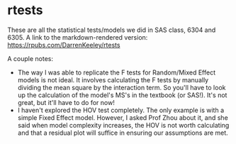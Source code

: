 # rtests
These are all the statistical tests/models we did in SAS class, 6304 and 6305.
A link to the markdown-rendered version: https://rpubs.com/DarrenKeeley/rtests

A couple notes:
+ The way I was able to replicate the F tests for Random/Mixed Effect models is not ideal. It involves calculating the F tests by manually dividing the mean square by the interaction term. So you'll have to look up the calculation of the model's MS's in the textbook (or SAS!). It's not great, but it'll have to do for now!
+ I haven't explored the HOV test completely. The only example is with a simple Fixed Effect model. However, I asked Prof Zhou about it, and she said when model complexity increases, the HOV is not worth calculating and that a residual plot will suffice in ensuring our assumptions are met.
